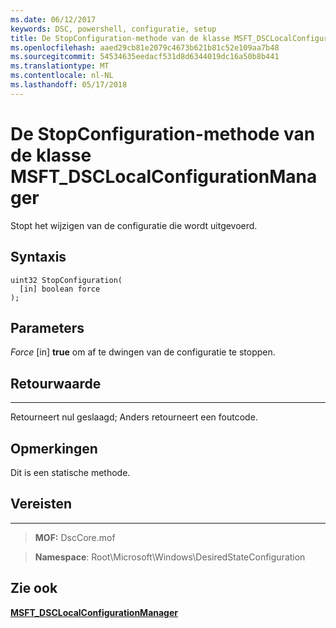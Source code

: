 ```yaml
---
ms.date: 06/12/2017
keywords: DSC, powershell, configuratie, setup
title: De StopConfiguration-methode van de klasse MSFT_DSCLocalConfigurationManager
ms.openlocfilehash: aaed29cb81e2079c4673b621b81c52e109aa7b48
ms.sourcegitcommit: 54534635eedacf531d8d6344019dc16a50b8b441
ms.translationtype: MT
ms.contentlocale: nl-NL
ms.lasthandoff: 05/17/2018
---
```

# <a name="stopconfiguration-method-of-the-msftdsclocalconfigurationmanager-class"></a>De StopConfiguration-methode van de klasse MSFT_DSCLocalConfigurationManager

Stopt het wijzigen van de configuratie die wordt uitgevoerd.

<a name="syntax"></a>Syntaxis
------

```mof
uint32 StopConfiguration(
  [in] boolean force
);
```

<a name="parameters"></a>Parameters
----------

*Force* \[in\] **true** om af te dwingen van de configuratie te stoppen.

## <a name="return-value"></a>Retourwaarde
------------

Retourneert nul geslaagd; Anders retourneert een foutcode.

## <a name="remarks"></a>Opmerkingen

Dit is een statische methode.

## <a name="requirements"></a>Vereisten
------------
>**MOF:** DscCore.mof

>**Namespace**: Root\Microsoft\Windows\DesiredStateConfiguration


## <a name="see-also"></a>Zie ook


[**MSFT_DSCLocalConfigurationManager**](msft-dsclocalconfigurationmanager.md)